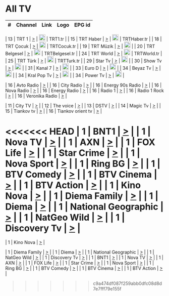 <h1>All TV</h1>

| #   | Channel        | Link  | Logo | EPG id |
|:---:|:--------------:|:-----:|:----:|:------:|

| 13  | TRT 1            | [>](https://tv-trt1.medya.trt.com.tr/master.m3u8) | <img height="20" src="https://i.imgur.com/j786OLG.png"/> | TRT1.tr |
| 15  | TRT Haber        | [>](https://tv-trthaber.medya.trt.com.tr/master.m3u8) | <img height="20" src="https://i.imgur.com/OVfo8Ab.png"/> | TRTHaber.tr |
| 18  | TRT Çocuk        | [>](https://tv-trtcocuk.medya.trt.com.tr/master.m3u8) | <img height="20" src="https://i.imgur.com/QLFmD6d.png"/> | TRTCocuk.tr |
| 19  | TRT Müzik        | [>](https://tv-trtmuzik.medya.trt.com.tr/master.m3u8) | <img height="20" src="https://i.imgur.com/fIVFCEd.png"/> |
| 20  | TRT Belgesel     | [>](https://tv-trtbelgesel.medya.trt.com.tr/master.m3u8) | <img height="20" src="https://i.imgur.com/MGO87pe.png"/> | TRTBelgesel.tr |
| 24  | TRT World        | [>](https://tv-trtworld.medya.trt.com.tr/master.m3u8) | <img height="20" src="https://i.imgur.com/JEA2xpv.png"/> | TRTWorld.tr |
| 25  | TRT Türk         | [>](https://tv-trtturk.medya.trt.com.tr/master.m3u8) | <img height="20" src="https://i.imgur.com/OSTOQNw.png"/> | TRTTurk.tr |
| 29  | Star Tv   | [>](https://dogus-live.daioncdn.net/startv/startv_360p.m3u8) | <img height="20" src="https://i.imgur.com/IebUZx1.png"/> |
| 30  | Show Tv     | [>](https://ciner-live.daioncdn.net/showtv/showtv.m3u8) | <img height="20" src="https://i.imgur.com/IebUZx1.png"/> |
| 31  | Kanal 7     | [>](https://kanal7-live.daioncdn.net/kanal7/kanal7.m3u8) | <img height="20" src="https://i.imgur.com/IebUZx1.png"/> |
| 33  | Euro D    | [>](https://www.youtube.com/user/KanalD/live) | <img height="20" src="https://i.imgur.com/IebUZx1.png"/> |
| 34  | Beyaz Tv     | [>](https://beyaztv-live.daioncdn.net/beyaztv/beyaztv.m3u8) | <img height="20" src="https://i.imgur.com/IebUZx1.png"/> |
| 34  | Kral Pop Tv     | [>](https://www.youtube.com/watch?v=GuFTuKoXepw) | <img height="20" src="https://i.imgur.com/IebUZx1.png"/> |
| 34  | Power Tv     | [>](https://livetv.powerapp.com.tr/powerTV/powerhd.smil/chunklist.m3u8) | <img height="20" src="https://i.imgur.com/IebUZx1.png"/> |

| 16  | Avto Radio | [>](http://stream.metacast.eu/avtoradio.mp3.m3u) |
| 16  | City Radio | [>](http://stream.metacast.eu/city.aac.m3u) |
| 16  | Energy 90s Radio | [>](http://stream.metacast.eu/energy-90s.m3u) |
| 16  | Nova Radio | [>](http://stream.metacast.eu/nova.aac.m3u) |
| 16  | Energy Radio | [>](http://stream.metacast.eu/nrj.aac.m3u) |
| 16  | Radio 1 | [>](http://stream.metacast.eu/radio1.aac.m3u) |
| 16  | Radio 1 Rock | [>](http://stream.metacast.eu/radio1rock.aac.m3u) |
| 16  | Veronika Radio | [>](http://stream.metacast.eu/veronika.aac.m3u) |

| 11  | City TV | [>](https://tv.city.bg/play/tshls/citytv/index.m3u8) |
| 12  | The voice | [>](https://bss1.neterra.tv/thevoice/thevoice.m3u8) |
| 13  | DSTV | [>](http://46.249.95.140:8081/hls/data.m3u8) |
| 14  | Magic Tv | [>](https://bss1.neterra.tv/magictv/magictv.m3u8) |
| 15  | Tiankov tv | [>](https://streamer103.neterra.tv/tiankov-folk/live.m3u8) |
| 16  | Tiankov orient tv | [>](https://streamer103.neterra.tv/tiankov-orient/live.m3u8) |

<<<<<<< HEAD
| 1 | BNT1 | [>](https://ymkaya.xyz:47930/tv/bnt1/playlist.m3u8?wmsAuthSign=c2VydmVyX3RpbWU9Ny8zMC8yMDI1IDY6NTI6NDEgUE0maGFzaF92YWx1ZT1aWTRWZnJUYWVaUzUvdVExZGs3cWhRPT0mdmFsaWRtaW51dGVzPTYw) |
| 1 | Nova TV | [>](https://ymkaya.xyz:47930/tv/novatv/playlist.m3u8?wmsAuthSign=c2VydmVyX3RpbWU9Ny8zMC8yMDI1IDY6NTI6NTMgUE0maGFzaF92YWx1ZT1hczFuZEh2RUU0MVNUd0ppeGhUYW9nPT0mdmFsaWRtaW51dGVzPTYw) |
| 1 | AXN | [>](https://ymkaya.xyz:47930/tv/axn/playlist.m3u8?wmsAuthSign=c2VydmVyX3RpbWU9Ny8zMC8yMDI1IDY6NTM6MDQgUE0maGFzaF92YWx1ZT1HSzZ4QW55aWFTNHErNEhiZUFYallBPT0mdmFsaWRtaW51dGVzPTYw) |
| 1 | FOX Life | [>](https://ymkaya.xyz:47930/tv/foxlife/playlist.m3u8?wmsAuthSign=c2VydmVyX3RpbWU9Ny8zMC8yMDI1IDY6NTM6MTQgUE0maGFzaF92YWx1ZT1EVG96R0RLWjdFZXlHRGIvMmUxMWZRPT0mdmFsaWRtaW51dGVzPTYw) |
| 1 | Star Crime | [>](https://ymkaya.xyz:47930/tv/foxcrime/playlist.m3u8?wmsAuthSign=c2VydmVyX3RpbWU9Ny8zMC8yMDI1IDY6NTM6MjUgUE0maGFzaF92YWx1ZT1BUlRJc0hDNjVHa211MXNSSzhucndBPT0mdmFsaWRtaW51dGVzPTYw) |
| 1 | Nova Sport | [>](https://ymkaya.xyz:47930/tv/novasport/playlist.m3u8?wmsAuthSign=c2VydmVyX3RpbWU9Ny8zMC8yMDI1IDY6NTM6MzUgUE0maGFzaF92YWx1ZT1CNTRMY29OcVB0cG9xY0xweXpVbzl3PT0mdmFsaWRtaW51dGVzPTYw) |
| 1 | Ring BG | [>](https://ymkaya.xyz:47930/tv/ringbg/playlist.m3u8?wmsAuthSign=c2VydmVyX3RpbWU9Ny8zMC8yMDI1IDY6NTM6NDUgUE0maGFzaF92YWx1ZT1uTGt4Mk1mbG53a3BodXA3WjhhNjlBPT0mdmFsaWRtaW51dGVzPTYw) |
| 1 | BTV Comedy | [>](https://ymkaya.xyz:47930/tv/btvcomedy/playlist.m3u8?wmsAuthSign=c2VydmVyX3RpbWU9Ny8zMC8yMDI1IDY6NTM6NTYgUE0maGFzaF92YWx1ZT15NCs3OVdOWVZjcFhkN0wwSUh4MEtBPT0mdmFsaWRtaW51dGVzPTYw) |
| 1 | BTV Cinema | [>](https://ymkaya.xyz:47930/tv/btvcinema/playlist.m3u8?wmsAuthSign=c2VydmVyX3RpbWU9Ny8zMC8yMDI1IDY6NTQ6MDYgUE0maGFzaF92YWx1ZT1PQ1QvU0ZmcytweWpMN1VnOGdWMi9BPT0mdmFsaWRtaW51dGVzPTYw) |
| 1 | BTV Action | [>](https://ymkaya.xyz:47930/tv/btvaction/playlist.m3u8?wmsAuthSign=c2VydmVyX3RpbWU9Ny8zMC8yMDI1IDY6NTQ6MTYgUE0maGFzaF92YWx1ZT1DOHlUOGY5VmQrN3RKdGx1eEdWNDR3PT0mdmFsaWRtaW51dGVzPTYw) |
| 1 | Kino Nova | [>](https://ymkaya.xyz:47930/tv/kinonova/playlist.m3u8?wmsAuthSign=c2VydmVyX3RpbWU9Ny8zMC8yMDI1IDY6NTQ6MjYgUE0maGFzaF92YWx1ZT0zdXZJZU54MVNnTE91YVJBT1VhMnJ3PT0mdmFsaWRtaW51dGVzPTYw) |
| 1 | Diema Family | [>](https://ymkaya.xyz:47930/tv/diemafamily/playlist.m3u8?wmsAuthSign=c2VydmVyX3RpbWU9Ny8zMC8yMDI1IDY6NTQ6MzcgUE0maGFzaF92YWx1ZT1vWHBHSWNwME8yVjU5VDFzUmZLemFBPT0mdmFsaWRtaW51dGVzPTYw) |
| 1 | Diema | [>](https://ymkaya.xyz:47930/tv/diema/playlist.m3u8?wmsAuthSign=c2VydmVyX3RpbWU9Ny8zMC8yMDI1IDY6NTQ6NDcgUE0maGFzaF92YWx1ZT1YRm1iVzlYaEk2VXJObmVidVN6OUZ3PT0mdmFsaWRtaW51dGVzPTYw) |
| 1 | National Geographic | [>](https://ymkaya.xyz:47930/tv/natgeo/playlist.m3u8?wmsAuthSign=c2VydmVyX3RpbWU9Ny8zMC8yMDI1IDY6NTQ6NTcgUE0maGFzaF92YWx1ZT00OUhPU0QwOFJFUFByT0l4OXBPUkVRPT0mdmFsaWRtaW51dGVzPTYw) |
| 1 | NatGeo Wild | [>](https://ymkaya.xyz:47930/tv/natgeowild/playlist.m3u8?wmsAuthSign=c2VydmVyX3RpbWU9Ny8zMC8yMDI1IDY6NTU6MTAgUE0maGFzaF92YWx1ZT1JZlNiV0EvcCtuNnR0VklZeE0rd3hRPT0mdmFsaWRtaW51dGVzPTYw) |
| 1 | Discovery Tv | [>](https://ymkaya.xyz:47930/tv/discovery/playlist.m3u8?wmsAuthSign=c2VydmVyX3RpbWU9Ny8zMC8yMDI1IDY6NTU6MjAgUE0maGFzaF92YWx1ZT1leXB2Qis5VnZYYTRxOHRtSTM2NXZ3PT0mdmFsaWRtaW51dGVzPTYw) |
=======


| 1 | Kino Nova | [>](https://ymkaya.xyz:11336/tv/kinonova/playlist.m3u8?wmsAuthSign=c2VydmVyX3RpbWU9MS8yLzIwMjUgNDo0MDoyMCBBTSZoYXNoX3ZhbHVlPWlFS1FrWEtMMVRFM3l5YklUWUJQUHc9PSZ2YWxpZG1pbnV0ZXM9NjA=) |

| 1 | Diema Family | [>](https://ymkaya.xyz:11336/tv/diemafamily/playlist.m3u8?wmsAuthSign=c2VydmVyX3RpbWU9MS8yLzIwMjUgNDo0MDozMCBBTSZoYXNoX3ZhbHVlPUVUaTVKTldvZTF5WVVCM0YwL21kaXc9PSZ2YWxpZG1pbnV0ZXM9NjA=) |
| 1 | Diema | [>](https://ymkaya.xyz:11336/tv/diema/playlist.m3u8?wmsAuthSign=c2VydmVyX3RpbWU9MS8yLzIwMjUgNDo0MDo0MCBBTSZoYXNoX3ZhbHVlPVlYMWVJT2NuUjNpUTBsaytEUFFOS2c9PSZ2YWxpZG1pbnV0ZXM9NjA=) |
| 1 | National Geographic | [>](https://ymkaya.xyz:11336/tv/natgeo/playlist.m3u8?wmsAuthSign=c2VydmVyX3RpbWU9MS8yLzIwMjUgNDo0MTo0MSBBTSZoYXNoX3ZhbHVlPTJQTlVmcG5nYWx0M013eUhGRGxnd0E9PSZ2YWxpZG1pbnV0ZXM9NjA=) |
| 1 | NatGeo Wild | [>](https://ymkaya.xyz:11336/tv/natgeowild/playlist.m3u8?wmsAuthSign=c2VydmVyX3RpbWU9MS8yLzIwMjUgNDo0MTo1MSBBTSZoYXNoX3ZhbHVlPVl1OXZaTTliN0hGWEN3eDBYd1duNkE9PSZ2YWxpZG1pbnV0ZXM9NjA=) |
| 1 | Discovery Tv | [>](https://ymkaya.xyz:11336/tv/discovery/playlist.m3u8?wmsAuthSign=c2VydmVyX3RpbWU9MS8yLzIwMjUgNDo0MjowMSBBTSZoYXNoX3ZhbHVlPWtBQmdLNlY2RmQwWElzMVYzSDJyVkE9PSZ2YWxpZG1pbnV0ZXM9NjA=) |
| 1 | BNT1 | [>](https://ymkaya.xyz:11336/tv/bnt1/playlist.m3u8?wmsAuthSign=c2VydmVyX3RpbWU9MS8yLzIwMjUgNDozODozOCBBTSZoYXNoX3ZhbHVlPVVrMVlRQXpJWlhYeUh6ZFVpSC9NMUE9PSZ2YWxpZG1pbnV0ZXM9NjA=) |
| 1 | Nova TV | [>](https://ymkaya.xyz:11336/tv/novatv/playlist.m3u8?wmsAuthSign=c2VydmVyX3RpbWU9MS8yLzIwMjUgNDozODo0OCBBTSZoYXNoX3ZhbHVlPUVxQjh1a0ZzYkVGZU8zZDFGTzdreVE9PSZ2YWxpZG1pbnV0ZXM9NjA=) |
| 1 | AXN | [>](https://ymkaya.xyz:11336/tv/axn/playlist.m3u8?wmsAuthSign=c2VydmVyX3RpbWU9MS8yLzIwMjUgNDozODo1OCBBTSZoYXNoX3ZhbHVlPUpkWStGY1hkNXhaOVpPZ0thQ0FZL3c9PSZ2YWxpZG1pbnV0ZXM9NjA=) |
| 1 | FOX Life | [>](https://ymkaya.xyz:11336/tv/foxlife/playlist.m3u8?wmsAuthSign=c2VydmVyX3RpbWU9MS8yLzIwMjUgNDozOToxMCBBTSZoYXNoX3ZhbHVlPWt1ZDc1T3AzYlZDTjJnSy9TU0xJZlE9PSZ2YWxpZG1pbnV0ZXM9NjA=) |
| 1 | Star Crime | [>](https://ymkaya.xyz:11336/tv/foxcrime/playlist.m3u8?wmsAuthSign=c2VydmVyX3RpbWU9MS8yLzIwMjUgNDozOToyMCBBTSZoYXNoX3ZhbHVlPXIwVU45Nm9FR1l2enNkTG9TanBxbmc9PSZ2YWxpZG1pbnV0ZXM9NjA=) |
| 1 | Nova Sport | [>](https://ymkaya.xyz:11336/tv/novasport/playlist.m3u8?wmsAuthSign=c2VydmVyX3RpbWU9MS8yLzIwMjUgNDozOTozMCBBTSZoYXNoX3ZhbHVlPXlSZ0UxazVaM0xhSmc0NmR4T0c1T2c9PSZ2YWxpZG1pbnV0ZXM9NjA=) |
| 1 | Ring BG | [>](https://ymkaya.xyz:11336/tv/ringbg/playlist.m3u8?wmsAuthSign=c2VydmVyX3RpbWU9MS8yLzIwMjUgNDozOTo0MCBBTSZoYXNoX3ZhbHVlPTR4aUlFNHVUYWN4enY1WkVuOFZma2c9PSZ2YWxpZG1pbnV0ZXM9NjA=) |
| 1 | BTV Comedy | [>](https://ymkaya.xyz:11336/tv/btvcomedy/playlist.m3u8?wmsAuthSign=c2VydmVyX3RpbWU9MS8yLzIwMjUgNDozOTo1MCBBTSZoYXNoX3ZhbHVlPUtrMTJ2RHNTTUU1RFp1ZkVOdXFSK3c9PSZ2YWxpZG1pbnV0ZXM9NjA=) |
| 1 | BTV Cinema | [>](https://ymkaya.xyz:11336/tv/btvcinema/playlist.m3u8?wmsAuthSign=c2VydmVyX3RpbWU9MS8yLzIwMjUgNDozOTo1OSBBTSZoYXNoX3ZhbHVlPTZWcU9FZW56cG1NM1lrYy8xNE5NeHc9PSZ2YWxpZG1pbnV0ZXM9NjA=) |
| 1 | BTV Action | [>](https://ymkaya.xyz:11336/tv/btvaction/playlist.m3u8?wmsAuthSign=c2VydmVyX3RpbWU9MS8yLzIwMjUgNDo0MDoxMCBBTSZoYXNoX3ZhbHVlPUlDd0ErRkZVWThyMVZwR3c2REdGZ3c9PSZ2YWxpZG1pbnV0ZXM9NjA=) |
>>>>>>> c9a474df087f259abb0dfc08d8d7e7fff79e155f
